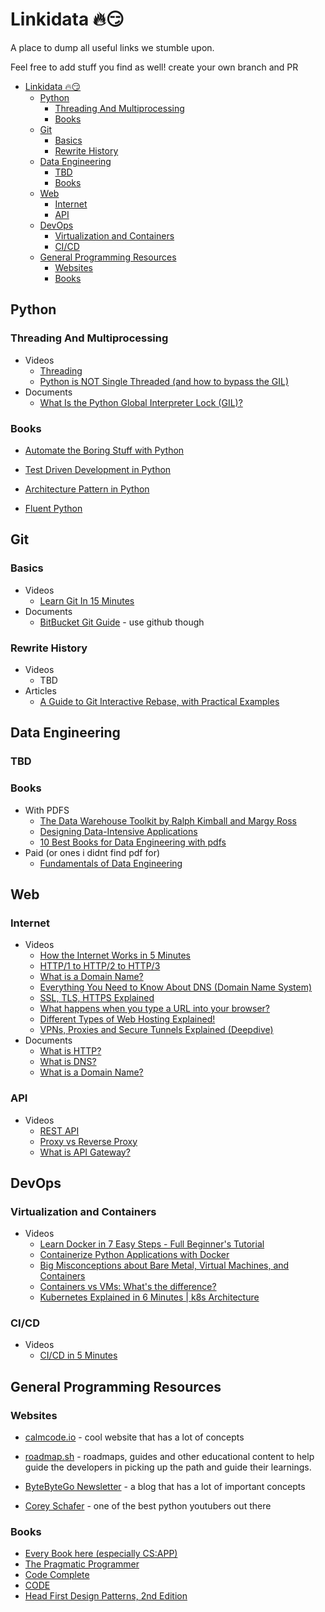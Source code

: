 # Linkidata 🔥😏

A place to dump all useful links we stumble upon. 

Feel free to add stuff you find as well! create your own branch and PR 
- [Linkidata 🔥😏](#linkidata-)
  - [Python](#python)
    - [Threading And Multiprocessing](#threading-and-multiprocessing)
    - [Books](#books)
  - [Git](#git)
    - [Basics](#basics)
    - [Rewrite History](#rewrite-history)
  - [Data Engineering](#data-engineering)
    - [TBD](#tbd)
    - [Books](#books-1)
  - [Web](#web)
    - [Internet](#internet)
    - [API](#api)
  - [DevOps](#devops)
    - [Virtualization and Containers](#virtualization-and-containers)
    - [CI/CD](#cicd)
  - [General Programming Resources](#general-programming-resources)
    - [Websites](#websites)
    - [Books](#books-2)


## Python

### Threading And Multiprocessing

- Videos
  - [Threading](https://www.youtube.com/watch?v=IEEhzQoKtQU)
  - [Python is NOT Single Threaded (and how to bypass the GIL)](https://www.youtube.com/watch?v=m2yeB94CxVQ)
- Documents
  - [What Is the Python Global Interpreter Lock (GIL)?](https://realpython.com/python-gil/)

### Books

- [Automate the Boring Stuff with Python](https://automatetheboringstuff.com/)

- [Test Driven Development in Python](https://www.obeythetestinggoat.com/)

- [Architecture Pattern in Python](https://www.cosmicpython.com/)

- [Fluent Python](https://bibis.ir/science-books/programming/python/2022/Fluent%20Python%20Clear,%20Concise,%20and%20Effective%20Programming,%202nd%20Edition%20by%20Luciano%20Ramalho_bibis.ir.pdf)
## Git


### Basics
- Videos
  - [ Learn Git In 15 Minutes ](https://www.youtube.com/watch?v=USjZcfj8yxE)
- Documents
  - [BitBucket Git Guide](https://www.atlassian.com/git/tutorials/what-is-version-control) - use github though
### Rewrite History

- Videos
  - TBD
 - Articles
   - [A Guide to Git Interactive Rebase, with Practical Examples](https://www.sitepoint.com/git-interactive-rebase-guide/)
  
## Data Engineering
### TBD
### Books
- With PDFS
  - [The Data Warehouse Toolkit by Ralph Kimball and Margy Ross](https://aatinegar.com/wp-content/uploads/2016/05/Kimball_The-Data-Warehouse-Toolkit-3rd-Edition.pdf)
  - [Designing Data-Intensive Applications](https://public.nikhil.io/Designing%20Data%20Intensive%20Applications.pdf)
  - [10 Best Books for Data Engineering with pdfs](https://medium.com/@letthedataconfess/10-best-books-for-data-engineering-with-pdfs-115e071a1d90)
- Paid (or ones i didnt find pdf for)
  - [Fundamentals of Data Engineering](https://www.oreilly.com/library/view/fundamentals-of-data/9781098108298/)

## Web

### Internet
- Videos
  - [How the Internet Works in 5 Minutes](https://www.youtube.com/watch?v=7_LPdttKXPc)
  - [HTTP/1 to HTTP/2 to HTTP/3](https://www.youtube.com/watch?v=a-sBfyiXysI)
  - [What is a Domain Name?](https://www.youtube.com/watch?v=Y4cRx19nhJk)
  - [Everything You Need to Know About DNS (Domain Name System)](https://www.youtube.com/watch?v=27r4Bzuj5NQ)
  - [SSL, TLS, HTTPS Explained](https://www.youtube.com/watch?v=j9QmMEWmcfo)
  - [What happens when you type a URL into your browser? ](https://www.youtube.com/watch?v=AlkDbnbv7dk)
  - [Different Types of Web Hosting Explained!](https://www.youtube.com/watch?v=AXVZYzw8geg)
  - [VPNs, Proxies and Secure Tunnels Explained (Deepdive)](https://www.youtube.com/watch?v=32KKwgF67Ho)
- Documents
  - [What is HTTP?](https://www.cloudflare.com/en-gb/learning/ddos/glossary/hypertext-transfer-protocol-http/)
  - [What is DNS?](https://www.cloudflare.com/en-gb/learning/dns/what-is-dns/)
  - [What is a Domain Name?](https://www.cloudflare.com/en-gb/learning/dns/glossary/what-is-a-domain-name/)

### API
- Videos
  - [REST API](https://www.youtube.com/watch?v=-mN3VyJuCjM)
  - [Proxy vs Reverse Proxy](https://www.youtube.com/watch?v=4NB0NDtOwIQ)
  - [What is API Gateway?](https://www.youtube.com/watch?v=6ULyxuHKxg8)


## DevOps

### Virtualization and Containers
- Videos
  - [ Learn Docker in 7 Easy Steps - Full Beginner's Tutorial ](https://www.youtube.com/watch?v=gAkwW2tuIqE)
  - [ Containerize Python Applications with Docker ](https://www.youtube.com/watch?v=0TFWtfFY87U)
  - [Big Misconceptions about Bare Metal, Virtual Machines, and Containers](https://www.youtube.com/watch?v=Jz8Gs4UHTO8)
  - [Containers vs VMs: What's the difference? ](https://www.youtube.com/watch?v=cjXI-yxqGTI)
  - [Kubernetes Explained in 6 Minutes | k8s Architecture](https://www.youtube.com/watch?v=TlHvYWVUZyc)
### CI/CD
- Videos
  - [CI/CD in 5 Minutes](https://www.youtube.com/watch?v=42UP1fxi2SY)

## General Programming Resources

### Websites
  - [calmcode.io](https://calmcode.io/) - cool website that has a lot of concepts

  - [roadmap.sh](https://roadmap.sh/) - roadmaps, guides and other educational content to help guide the developers in picking up the path and guide their learnings.

  - [ByteByteGo Newsletter](https://blog.bytebytego.com/) - a blog that has a lot of important concepts

  - [Corey Schafer](https://www.youtube.com/@coreyms) - one of the best python youtubers out there

### Books

- [Every Book here (especially CS:APP)]( https://teachyourselfcs.com/)
- [The Pragmatic Programmer](https://github.com/rajucs/Book-For-Programmers/blob/master/the-pragmatic-programmer.pdf)
- [Code Complete](http://aroma.vn/web/wp-content/uploads/2016/11/code-complete-2nd-edition-v413hav.pdf)
- [CODE](https://bobcarp.files.wordpress.com/2014/07/code-charles-petzold.pdf)
- [Head First Design Patterns, 2nd Edition](https://www.oreilly.com/library/view/head-first-design/9781492077992/)
